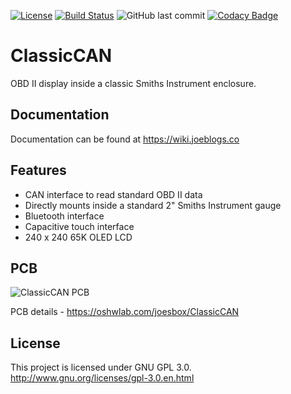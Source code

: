 [![License](https://img.shields.io/badge/license-GPLv3-blue.svg)](https://github.com/joesbox/ClassicCAN/blob/main/LICENSE)
[![Build Status](https://img.shields.io/travis/joesbox/ClassicCAN)](https://travis-ci.com/github/joesbox/ClassicCAN)
![GitHub last commit](https://img.shields.io/github/last-commit/joesbox/ClassicCAN)
[![Codacy Badge](https://app.codacy.com/project/badge/Grade/7f45a92eab684f5caa4304f4b9256467)](https://www.codacy.com/gh/joesbox/ClassicCAN/dashboard?utm_source=github.com&amp;utm_medium=referral&amp;utm_content=joesbox/ClassicCAN&amp;utm_campaign=Badge_Grade)

# ClassicCAN

OBD II display inside a classic Smiths Instrument enclosure.

## Documentation
Documentation can be found at https://wiki.joeblogs.co

## Features
*  CAN interface to read standard OBD II data
*  Directly mounts inside a standard 2" Smiths Instrument gauge
*  Bluetooth interface
*  Capacitive touch interface
*  240 x 240 65K OLED LCD

## PCB
![ClassicCAN PCB](https://image.easyeda.com/pullimage/o3dJYf4zEFxUrNZzvGkl4EACvr4e3qnv7jHjUnZW.jpeg)

PCB details - https://oshwlab.com/joesbox/ClassicCAN

## License
This project is licensed under GNU GPL 3.0. http://www.gnu.org/licenses/gpl-3.0.en.html
